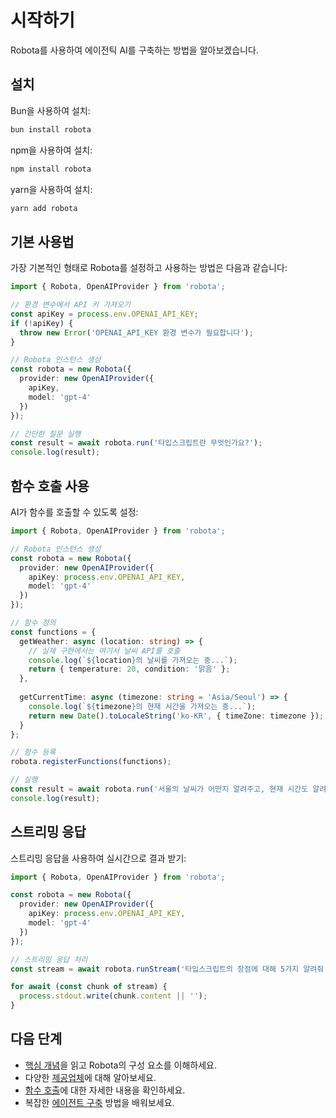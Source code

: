 # 시작하기

Robota를 사용하여 에이전틱 AI를 구축하는 방법을 알아보겠습니다.

## 설치

Bun을 사용하여 설치:

```bash
bun install robota
```

npm을 사용하여 설치:

```bash
npm install robota
```

yarn을 사용하여 설치:

```bash
yarn add robota
```

## 기본 사용법

가장 기본적인 형태로 Robota를 설정하고 사용하는 방법은 다음과 같습니다:

```typescript
import { Robota, OpenAIProvider } from 'robota';

// 환경 변수에서 API 키 가져오기
const apiKey = process.env.OPENAI_API_KEY;
if (!apiKey) {
  throw new Error('OPENAI_API_KEY 환경 변수가 필요합니다');
}

// Robota 인스턴스 생성
const robota = new Robota({
  provider: new OpenAIProvider({
    apiKey,
    model: 'gpt-4'
  })
});

// 간단한 질문 실행
const result = await robota.run('타입스크립트란 무엇인가요?');
console.log(result);
```

## 함수 호출 사용

AI가 함수를 호출할 수 있도록 설정:

```typescript
import { Robota, OpenAIProvider } from 'robota';

// Robota 인스턴스 생성
const robota = new Robota({
  provider: new OpenAIProvider({
    apiKey: process.env.OPENAI_API_KEY,
    model: 'gpt-4'
  })
});

// 함수 정의
const functions = {
  getWeather: async (location: string) => {
    // 실제 구현에서는 여기서 날씨 API를 호출
    console.log(`${location}의 날씨를 가져오는 중...`);
    return { temperature: 20, condition: '맑음' };
  },
  
  getCurrentTime: async (timezone: string = 'Asia/Seoul') => {
    console.log(`${timezone}의 현재 시간을 가져오는 중...`);
    return new Date().toLocaleString('ko-KR', { timeZone: timezone });
  }
};

// 함수 등록
robota.registerFunctions(functions);

// 실행
const result = await robota.run('서울의 날씨가 어떤지 알려주고, 현재 시간도 알려줘.');
console.log(result);
```

## 스트리밍 응답

스트리밍 응답을 사용하여 실시간으로 결과 받기:

```typescript
import { Robota, OpenAIProvider } from 'robota';

const robota = new Robota({
  provider: new OpenAIProvider({
    apiKey: process.env.OPENAI_API_KEY,
    model: 'gpt-4'
  })
});

// 스트리밍 응답 처리
const stream = await robota.runStream('타입스크립트의 장점에 대해 5가지 알려줘');

for await (const chunk of stream) {
  process.stdout.write(chunk.content || '');
}
```

## 다음 단계

- [핵심 개념](./core-concepts.md)을 읽고 Robota의 구성 요소를 이해하세요.
- 다양한 [제공업체](./providers.md)에 대해 알아보세요.
- [함수 호출](./function-calling.md)에 대한 자세한 내용을 확인하세요.
- 복잡한 [에이전트 구축](./building-agents.md) 방법을 배워보세요. 